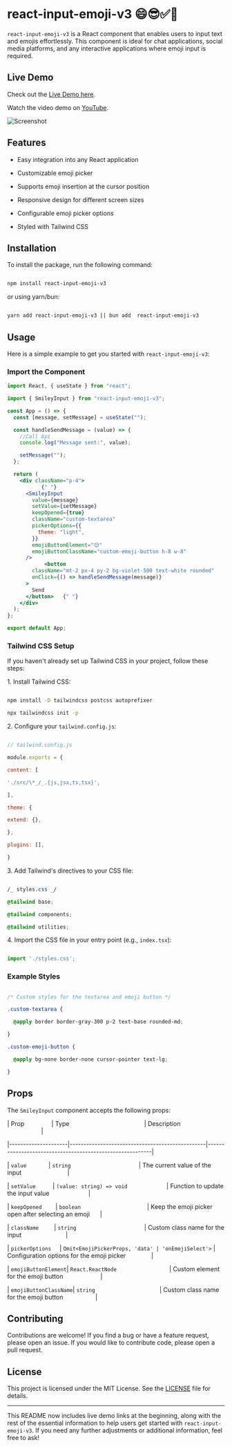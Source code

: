 # react-input-emoji-v3 😄😎✅👀

`react-input-emoji-v3` is a React component that enables users to input text and emojis effortlessly. This component is ideal for chat applications, social media platforms, and any interactive applications where emoji input is required.

## Live Demo

Check out the  [Live Demo here](https://smiley-input.vercel.app/).

Watch the video demo on [YouTube](https://youtube.com/demo-video).

![Screenshot](https://raw.githubusercontent.com/awebcode/smiley-input/master/src/assets/smiley-input.png)

## Features

- Easy integration into any React application

- Customizable emoji picker

- Supports emoji insertion at the cursor position

- Responsive design for different screen sizes

- Configurable emoji picker options

- Styled with Tailwind CSS

## Installation

To install the package, run the following command:

```bash

npm install react-input-emoji-v3

```

or using yarn/bun:

```bash

yarn add react-input-emoji-v3 || bun add  react-input-emoji-v3

```

## Usage

Here is a simple example to get you started with `react-input-emoji-v3`:

### Import the Component

```jsx
import React, { useState } from "react";

import { SmileyInput } from "react-input-emoji-v3";

const App = () => {
  const [message, setMessage] = useState("");

  const handleSendMessage = (value) => {
    //Call Api
    console.log("Message sent:", value);

    setMessage("");
  };

  return (
    <div className="p-4">
           {" "}
      <SmileyInput
        value={message}
        setValue={setMessage}
        keepOpened={true}
        className="custom-textarea"
        pickerOptions={{
          theme: "light",
        }}
        emojiButtonElement="😊"
        emojiButtonClassName="custom-emoji-button h-8 w-8"
      />
            <button
        className="mt-2 px-4 py-2 bg-violet-500 text-white rounded"
        onClick={() => handleSendMessage(message)}
      >
        Send
      </button>   {" "}
    </div>
  );
};

export default App;
```

### Tailwind CSS Setup

If you haven't already set up Tailwind CSS in your project, follow these steps:

1\. Install Tailwind CSS:

```bash

npm install -D tailwindcss postcss autoprefixer

npx tailwindcss init -p

```

2\. Configure your `tailwind.config.js`:

```js

// tailwind.config.js

module.exports = {

content: [

'./src/\*_/_.{js,jsx,ts,tsx}',

],

theme: {

extend: {},

},

plugins: [],

}

```

3\. Add Tailwind's directives to your CSS file:

```css

/_ styles.css _/

@tailwind base;

@tailwind components;

@tailwind utilities;

```

4\. Import the CSS file in your entry point (e.g., `index.tsx`):

```jsx

import './styles.css';

```

### Example Styles

```css

/* Custom styles for the textarea and emoji button */

.custom-textarea {

  @apply border border-gray-300 p-2 text-base rounded-md;

}

.custom-emoji-button {

  @apply bg-none border-none cursor-pointer text-lg;

}

```

## Props

The `SmileyInput` component accepts the following props:

| Prop                | Type                                            | Description                                              |

|---------------------|-------------------------------------------------|----------------------------------------------------------|

| `value`             | `string`                                        | The current value of the input                           |

| `setValue`          | `(value: string) => void`                       | Function to update the input value                       |

| `keepOpened`        | `boolean`                                       | Keep the emoji picker open after selecting an emoji      |

| `className`         | `string`                                        | Custom class name for the input                          |

| `pickerOptions`     | `Omit<EmojiPickerProps, 'data' | 'onEmojiSelect'>` | Configuration options for the emoji picker               |

| `emojiButtonElement`| `React.ReactNode`                               | Custom element for the emoji button                      |

| `emojiButtonClassName`| `string`                                      | Custom class name for the emoji button                   |

## Contributing

Contributions are welcome! If you find a bug or have a feature request, please open an issue. If you would like to contribute code, please open a pull request.

## License

This project is licensed under the MIT License. See the [LICENSE](./LICENSE) file for details.

---

This README now includes live demo links at the beginning, along with the rest of the essential information to help users get started with `react-input-emoji-v3`. If you need any further adjustments or additional information, feel free to ask!
